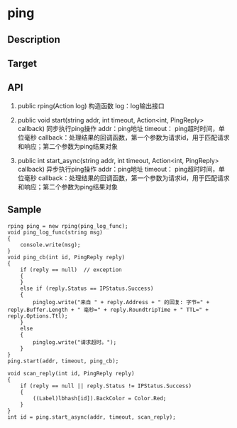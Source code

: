 # ping

## Description

## Target

## API
1. public rping(Action<string> log)
构造函数
log：log输出接口

2. public void start(string addr, int timeout, Action<int, PingReply> callback)
同步执行ping操作
addr：ping地址
timeout： ping超时时间，单位毫秒
callback：处理结果的回调函数，第一个参数为请求id，用于匹配请求和响应；第二个参数为ping结果对象

3. public int start_async(string addr, int timeout, Action<int, PingReply> callback)
异步执行ping操作
addr：ping地址
timeout： ping超时时间，单位毫秒
callback：处理结果的回调函数，第一个参数为请求id，用于匹配请求和响应；第二个参数为ping结果对象

## Sample
```
rping ping = new rping(ping_log_func);
void ping_log_func(string msg)
{
    console.write(msg);
}
void ping_cb(int id, PingReply reply)
{
    if (reply == null)  // exception
    {
    }
    else if (reply.Status == IPStatus.Success)
    {
        pinglog.write("来自 " + reply.Address + " 的回复: 字节=" + reply.Buffer.Length + " 毫秒=" + reply.RoundtripTime + " TTL=" + reply.Options.Ttl);
    }
    else
    {
        pinglog.write("请求超时。");
    }
}
ping.start(addr, timeout, ping_cb);

void scan_reply(int id, PingReply reply)
{
    if (reply == null || reply.Status != IPStatus.Success)
    {
        ((Label)lbhash[id]).BackColor = Color.Red;
    }
}
int id = ping.start_async(addr, timeout, scan_reply);
```
